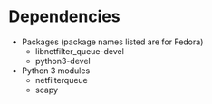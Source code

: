 # Dependencies
* Packages (package names listed are for Fedora)
  - libnetfilter_queue-devel
  - python3-devel
* Python 3 modules
  - netfilterqueue
  - scapy
